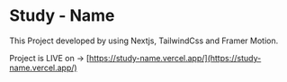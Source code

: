 # Study - Name

This Project developed by using Nextjs, TailwindCss and Framer Motion.

Project is LIVE on -> [https://study-name.vercel.app/](https://study-name.vercel.app/)
